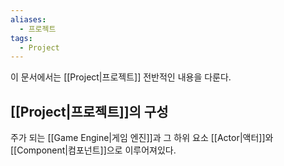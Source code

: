 ```yaml
---
aliases:
  - 프로젝트
tags:
  - Project
---
```

이 문서에서는 [[Project|프로젝트]] 전반적인 내용을 다룬다.

## [[Project|프로젝트]]의 구성

주가 되는 [[Game Engine|게임 엔진]]과 그 하위 요소 [[Actor|액터]]와 [[Component|컴포넌트]]으로 이루어져있다.






